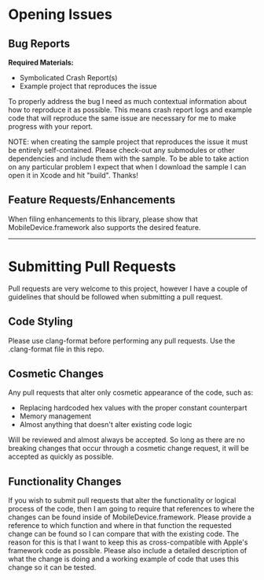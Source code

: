 # Opening Issues

## Bug Reports

**Required Materials:**

* Symbolicated Crash Report(s) 
* Example project that reproduces the issue

To properly address the bug I need as much contextual information about how to reproduce it as possible. This means crash report logs and example code that will reproduce the same issue are necessary for me to make progress with your report. 

NOTE: when creating the sample project that reproduces the issue it must be entirely self-contained. Please check-out any submodules or other dependencies and include them with the sample. To be able to take action on any particular problem I expect that when I download the sample I can open it in Xcode and hit "build". Thanks!

## Feature Requests/Enhancements

When filing enhancements to this library, please show that MobileDevice.framework also supports the desired feature. 

---

# Submitting Pull Requests
Pull requests are very welcome to this project, however I have a couple of guidelines that should be followed when submitting a pull request.

## Code Styling
Please use clang-format before performing any pull requests. Use the .clang-format file in this repo.

## Cosmetic Changes
Any pull requests that alter only cosmetic appearance of the code, such as:
* Replacing hardcoded hex values with the proper constant counterpart
* Memory management
* Almost anything that doesn't alter existing code logic

Will be reviewed and almost always be accepted. So long as there are no breaking changes that occur through a cosmetic change request, it will be accepted as quickly as possible.

## Functionality Changes
If you wish to submit pull requests that alter the functionality or logical process of the code, then I am going to require that references to where the changes can be found inside of MobileDevice.framework. Please provide a reference to which function and where in that function the requested change can be found so I can compare that with the existing code. The reason for this is that I want to keep this as cross-compatible with Apple's framework code as possible. Please also include a detailed description of what the change is doing and a working example of code that uses this change so it can be tested.